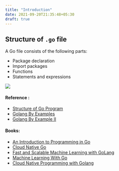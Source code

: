 ```yaml
---
title: "Introduction"
date: 2021-09-20T21:35:48+05:30
draft: true
---
```



## Structure of `.go` file

A Go file consists of the following parts:

- Package declaration
- Import packages
- Functions
- Statements and expressions

![](https://i.imgur.com/1piuQy6.png)



#### Reference :
- [Structure of Go Program](https://dzone.com/articles/structure-of-a-go-program)
- [Golang By Examples](https://golangbyexample.com/)
- [Golang By Example II](https://gobyexample.com/)


#### Books:

* [An Introduction to Programming in Go](https://www.golang-book.com/books/intro)
* [Cloud Native Go](https://library.kre.dp.ua/Books/2-4%20kurs/%D0%9F%D1%80%D0%BE%D0%B3%D1%80%D0%B0%D0%BC%D1%83%D0%B2%D0%B0%D0%BD%D0%BD%D1%8F%20%2B%20%D0%BC%D0%BE%D0%B2%D0%B8%20%D0%BF%D1%80%D0%BE%D0%B3%D1%80%D0%B0%D0%BC%D1%83%D0%B2%D0%B0%D0%BD%D0%BD%D1%8F/Go%20Web/Nemeth_D_%2C_Hoffman_K_Cloud_Native%40bzd_channel.PDF)
* [Fast and Scalable Machine Learning with GoLang](https://docs.huihoo.com/go/fast-and-scalable-machine-learning-with-golang.pdf)
* [Machine Learning With Go](https://library.kre.dp.ua/Books/2-4%20kurs/%D0%9F%D1%80%D0%BE%D0%B3%D1%80%D0%B0%D0%BC%D1%83%D0%B2%D0%B0%D0%BD%D0%BD%D1%8F%20%2B%20%D0%BC%D0%BE%D0%B2%D0%B8%20%D0%BF%D1%80%D0%BE%D0%B3%D1%80%D0%B0%D0%BC%D1%83%D0%B2%D0%B0%D0%BD%D0%BD%D1%8F/Go%20Web/1whitenack_daniel_machine_learning_with_go%40bzd_channel.pdf)
* [Cloud Native Programming with Golang](https://libribook.com/ebook/9684/cloud-native-programming-golang-ebook)
